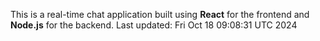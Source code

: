 This is a real-time chat application built using **React** for the frontend and **Node.js** for the backend.
Last updated: Fri Oct 18 09:08:31 UTC 2024
